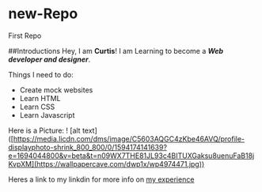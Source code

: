 # new-Repo
First Repo

##Introductions
Hey, I am **Curtis**! I am Learning to become a _**Web developer and designer**_.

Things I need to do:
* Create mock websites
* Learn HTML
* Learn CSS
* Learn Javascript

Here is a Picture:
! [alt text] ([https://media.licdn.com/dms/image/C5603AQGC4zKbe46AVQ/profile-displayphoto-shrink_800_800/0/1594174141639?e=1694044800&v=beta&t=n09WX7THE81JL93c4BITUXGaksu8uenuFaB18jKvpXM](https://wallpapercave.com/dwp1x/wp4974471.jpg))

Heres a link to my linkdin for more info on [my experience](www.linkedin.com/in/curtis-blue-5b532510a)
